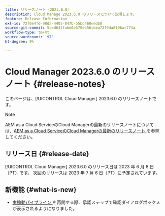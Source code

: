 ```yaml
---
title: リリースノート（2023.6.0）
description: Cloud Manage 2023.6.0 のリリースについて説明します。
feature: Release Information
exl-id: 72f6e4fd-98da-4405-847b-b5bd460eedb8
source-git-commit: 5ced643fabe0a670e456cbea72f9da8196ac774a
workflow-type: tm+mt
source-wordcount: '97'
ht-degree: 9%

---
```


# Cloud Manager 2023.6.0 のリリースノート {#release-notes}

このページは、[!UICONTROL Cloud Manager] 2023.6.0 のリリースノートです。

>[!NOTE]
>
>AEM as a Cloud ServiceのCloud Managerの最新のリリースノートについては、[AEM as a Cloud ServiceのCloud Managerの最新のリリースノート ](https://experienceleague.adobe.com/en/docs/experience-manager-cloud-service/content/release-notes/cloud-manager/current) を参照してください。

## リリース日 {#release-date}

[!UICONTROL Cloud Manager] 2023.6.0 のリリース日は 2023 年 6 月 8 日（PT）です。 次回のリリースは 2023 年 7 月 6 日（PT）に予定されています。

## 新機能 {#what-is-new}

* [ 実稼動パイプライン ](/help/using/production-pipelines.md) を再開する際、承認ステップで確認ダイアログボックスが表示されるようになりました。
